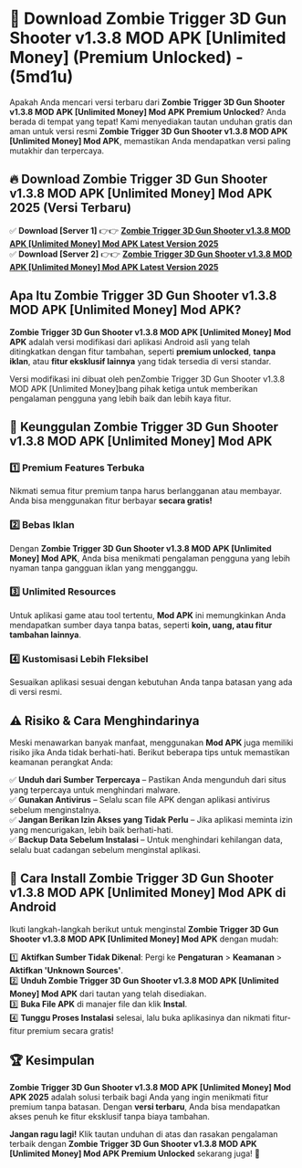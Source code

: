 

# 🎯 Download Zombie Trigger 3D Gun Shooter v1.3.8 MOD APK [Unlimited Money] (Premium Unlocked) -  (5md1u) 

Apakah Anda mencari versi terbaru dari **Zombie Trigger 3D Gun Shooter v1.3.8 MOD APK [Unlimited Money] Mod APK Premium Unlocked**? Anda berada di tempat yang tepat! Kami menyediakan tautan unduhan gratis dan aman untuk versi resmi **Zombie Trigger 3D Gun Shooter v1.3.8 MOD APK [Unlimited Money] Mod APK**, memastikan Anda mendapatkan versi paling mutakhir dan terpercaya.

## 🔥 Download Zombie Trigger 3D Gun Shooter v1.3.8 MOD APK [Unlimited Money] Mod APK 2025 (Versi Terbaru)

✅ **Download [Server 1]** 👉👉 [**Zombie Trigger 3D Gun Shooter v1.3.8 MOD APK [Unlimited Money] Mod APK Latest Version 2025**](https://apkcomod.com?title=Zombie_Trigger_3D_Gun_Shooter_v1.3.8_MOD_APK_[Unlimited_Money])  
✅ **Download [Server 2]** 👉👉 [**Zombie Trigger 3D Gun Shooter v1.3.8 MOD APK [Unlimited Money] Mod APK Latest Version 2025**](https://apkcomod.com?title=Zombie_Trigger_3D_Gun_Shooter_v1.3.8_MOD_APK_[Unlimited_Money])  

## Apa Itu Zombie Trigger 3D Gun Shooter v1.3.8 MOD APK [Unlimited Money] Mod APK?

**Zombie Trigger 3D Gun Shooter v1.3.8 MOD APK [Unlimited Money] Mod APK** adalah versi modifikasi dari aplikasi Android asli yang telah ditingkatkan dengan fitur tambahan, seperti **premium unlocked**, **tanpa iklan**, atau **fitur eksklusif lainnya** yang tidak tersedia di versi standar.

Versi modifikasi ini dibuat oleh penZombie Trigger 3D Gun Shooter v1.3.8 MOD APK [Unlimited Money]bang pihak ketiga untuk memberikan pengalaman pengguna yang lebih baik dan lebih kaya fitur.

## 🎯 Keunggulan Zombie Trigger 3D Gun Shooter v1.3.8 MOD APK [Unlimited Money] Mod APK

### 1️⃣ Premium Features Terbuka
Nikmati semua fitur premium tanpa harus berlangganan atau membayar. Anda bisa menggunakan fitur berbayar **secara gratis!**

### 2️⃣ Bebas Iklan
Dengan **Zombie Trigger 3D Gun Shooter v1.3.8 MOD APK [Unlimited Money] Mod APK**, Anda bisa menikmati pengalaman pengguna yang lebih nyaman tanpa gangguan iklan yang mengganggu.

### 3️⃣ Unlimited Resources
Untuk aplikasi game atau tool tertentu, **Mod APK** ini memungkinkan Anda mendapatkan sumber daya tanpa batas, seperti **koin, uang, atau fitur tambahan lainnya**.

### 4️⃣ Kustomisasi Lebih Fleksibel
Sesuaikan aplikasi sesuai dengan kebutuhan Anda tanpa batasan yang ada di versi resmi.

## ⚠️ Risiko & Cara Menghindarinya

Meski menawarkan banyak manfaat, menggunakan **Mod APK** juga memiliki risiko jika Anda tidak berhati-hati. Berikut beberapa tips untuk memastikan keamanan perangkat Anda:

✅ **Unduh dari Sumber Terpercaya** – Pastikan Anda mengunduh dari situs yang terpercaya untuk menghindari malware.  
✅ **Gunakan Antivirus** – Selalu scan file APK dengan aplikasi antivirus sebelum menginstalnya.  
✅ **Jangan Berikan Izin Akses yang Tidak Perlu** – Jika aplikasi meminta izin yang mencurigakan, lebih baik berhati-hati.  
✅ **Backup Data Sebelum Instalasi** – Untuk menghindari kehilangan data, selalu buat cadangan sebelum menginstal aplikasi.

## 📌 Cara Install Zombie Trigger 3D Gun Shooter v1.3.8 MOD APK [Unlimited Money] Mod APK di Android

Ikuti langkah-langkah berikut untuk menginstal **Zombie Trigger 3D Gun Shooter v1.3.8 MOD APK [Unlimited Money] Mod APK** dengan mudah:

1️⃣ **Aktifkan Sumber Tidak Dikenal**: Pergi ke **Pengaturan** > **Keamanan** > **Aktifkan 'Unknown Sources'**.  
2️⃣ **Unduh Zombie Trigger 3D Gun Shooter v1.3.8 MOD APK [Unlimited Money] Mod APK** dari tautan yang telah disediakan.  
3️⃣ **Buka File APK** di manajer file dan klik **Instal**.  
4️⃣ **Tunggu Proses Instalasi** selesai, lalu buka aplikasinya dan nikmati fitur-fitur premium secara gratis!

## 🏆 Kesimpulan

**Zombie Trigger 3D Gun Shooter v1.3.8 MOD APK [Unlimited Money] Mod APK 2025** adalah solusi terbaik bagi Anda yang ingin menikmati fitur premium tanpa batasan. Dengan **versi terbaru**, Anda bisa mendapatkan akses penuh ke fitur eksklusif tanpa biaya tambahan.

**Jangan ragu lagi!** Klik tautan unduhan di atas dan rasakan pengalaman terbaik dengan **Zombie Trigger 3D Gun Shooter v1.3.8 MOD APK [Unlimited Money] Mod APK Premium Unlocked** sekarang juga! 🚀

